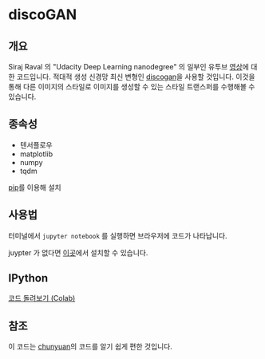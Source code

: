 # discoGAN

## 개요

Siraj Raval 의 "Udacity Deep Learning nanodegree" 의 일부인 유투브 [영상](https://youtu.be/MgdAe-T8obE)에 대한 코드입니다. 적대적 생성 신경망  최신 변형인 [discogan](https://arxiv.org/abs/1703.05192)을 사용할 것입니다. 이것을 통해 다른 이미지의 스타일로 이미지를 생성할 수 있는 스타일 트랜스퍼를 수행해볼 수 있습니다.

## 종속성

* 텐서플로우
* matplotlib
* numpy
* tqdm

[pip](https://pip.pypa.io/en/stable/)를 이용해 설치

## 사용법

터미널에서 `jupyter notebook` 를 실행하면 브라우저에 코드가 나타납니다.

juypter 가 없다면 [이곳](http://jupyter.readthedocs.io/en/latest/install.html)에서 설치할 수 있습니다. 

## IPython 
[ 코드 돌려보기 (Colab) ](https://colab.research.google.com/github/edwithschoolofai/GANS-for-style-transfer/blob/master/demo2.ipynb)

## 참조

이 코드는 [chunyuan](https://github.com/ChunyuanLI/DiscoGAN)의 코드를 알기 쉽게 편한 것입니다. 
